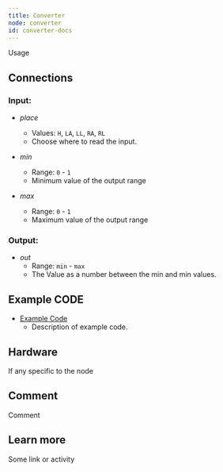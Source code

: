 ```yaml
---
title: Converter
node: converter
id: converter-docs
---
```


Usage

## Connections

<div class="node-input-list" markdown="block">

### Input:

- *place*
	- Values: `H`, `LA`, `LL`, `RA`, `RL`
	- Choose where to read the input.

- *min*
	- Range: `0` - `1`
	- Minimum value of the output range

- *max*
	- Range: `0` - `1`
	- Maximum value of the output range

</div>


<div class="node-output-list" markdown="block">

### Output:

- *out*
	- Range: `min` - `max`
	- The Value as a number between the <span class='node-input'>min</span> and <span class='node-input'>min</span> values.

</div>

## Example CODE

<div class="node-example-programs" markdown="block">

- [Example Code](http://code.quirkbot.com/program/XXXXXXXXXXXXXXXX "Go to Quirkbot CODE")
	- Description of example code.

</div>

## Hardware
If any specific to the node

## Comment
Comment

## Learn more
Some link or activity
